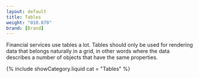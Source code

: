 ```yaml
---
layout: default
title: Tables
weight: "010.070"
brand: [Brand]
---
```


<div class="col-sm-7 col-sm-offset-5 category-head">
	Financial services use tables a lot. Tables should only be used for rendering data that belongs naturally in a grid, in other words where the data describes
	a number of objects that have the same properties.
</div>

{% include showCategory.liquid  cat = "Tables" %}